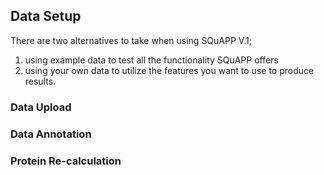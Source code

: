 ## Data Setup

There are two alternatives to take when using SQuAPP V.1;


1. using example data to test all the functionality SQuAPP offers
2. using your own data to utilize the features you want to use to produce results.


### Data Upload

### Data Annotation

### Protein Re-calculation
